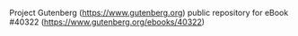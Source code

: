 Project Gutenberg (https://www.gutenberg.org) public repository for eBook #40322 (https://www.gutenberg.org/ebooks/40322)
